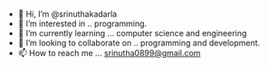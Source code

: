 - 👋 Hi, I’m @srinuthakadarla
- 👀 I’m interested in .. programming.
- 🌱 I’m currently learning ... computer science and engineering
- 💞️ I’m looking to collaborate on .. programming and development.
- 📫 How to reach me ... srinutha0899@gmail.com

<!---
srinuthakadarla/srinuthakadarla is a ✨ special ✨ repository because its `README.md` (this file) appears on your GitHub profile.
You can click the Preview link to take a look at your changes.
--->
